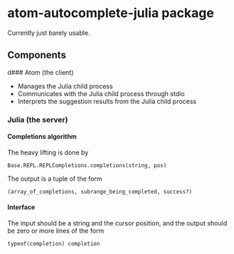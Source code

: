# atom-autocomplete-julia package

Currently just barely usable.

## Components

d### Atom (the client)

- Manages the Julia child process
- Communicates with the Julia child process through stdio
- Interprets the suggestion results from the Julia child process

### Julia (the server)

#### Completions algorithm

The heavy lifting is done by

```
Base.REPL.REPLCompletions.completions(string, pos)
```

The output is a tuple of the form

```
(array_of_completions, subrange_being_completed, success?)
```

#### Interface

The input should be a string and the cursor position, and the output should be zero
or more lines of the form

```
typeof(completion) completion
```
